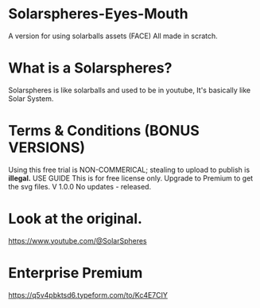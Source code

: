 # Solarspheres-Eyes-Mouth
A version for using solarballs assets (FACE)
All made in scratch.
# What is a Solarspheres?
Solarspheres is like solarballs and used to be in youtube, It's basically like Solar System.
# Terms & Conditions (BONUS VERSIONS)
Using this free trial is NON-COMMERICAL; stealing to upload to publish is **illegal.**
USE GUIDE
This is for free license only. Upgrade to Premium to get the svg files.
V 1.0.0
No updates - released.
# Look at the original.
https://www.youtube.com/@SolarSpheres
# Enterprise Premium
https://q5v4pbktsd6.typeform.com/to/Kc4E7CIY

